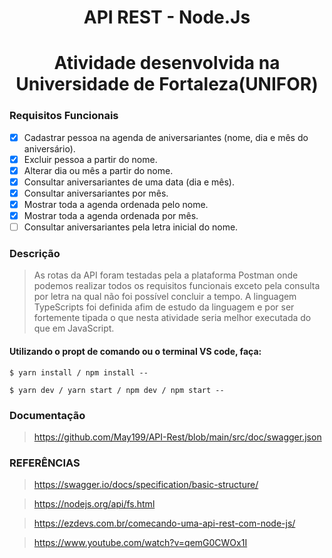 <h1 align="center"> API REST - Node.Js </h1>

<h1 align="center"> Atividade desenvolvida na Universidade de Fortaleza(UNIFOR) </h1>

### Requisitos Funcionais

- [x] Cadastrar pessoa na agenda de aniversariantes (nome, dia e mês do aniversário).
- [x] Excluir pessoa a partir do nome.
- [x] Alterar dia ou mês a partir do nome.
- [x] Consultar aniversariantes de uma data (dia e mês).
- [x] Consultar aniversariantes por mês.
- [x] Mostrar toda a agenda ordenada pelo nome.
- [x] Mostrar toda a agenda ordenada por mês.
- [ ] Consultar aniversariantes pela letra inicial do nome.

### Descrição

> As rotas da API foram testadas pela a plataforma Postman onde podemos realizar todos os requisitos funcionais exceto pela consulta por letra na qual não foi possível concluir a tempo. A linguagem TypeScripts foi definida afim de estudo da linguagem e por ser fortemente tipada o que nesta atividade seria melhor executada do que em JavaScript. 

#### Utilizando o propt de comando ou o terminal VS code, faça: 
    $ yarn install / npm install --
    
    $ yarn dev / yarn start / npm dev / npm start --

### Documentação

> https://github.com/May199/API-Rest/blob/main/src/doc/swagger.json

### REFERÊNCIAS

> https://swagger.io/docs/specification/basic-structure/

> https://nodejs.org/api/fs.html

> https://ezdevs.com.br/comecando-uma-api-rest-com-node-js/

> https://www.youtube.com/watch?v=qemG0CWOx1I
